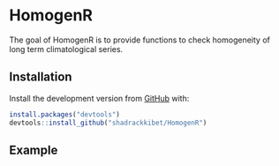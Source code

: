 
<!-- README.md is generated from README.Rmd. Please edit that file -->

# HomogenR

<!-- badges: start -->

<!-- badges: end -->

The goal of HomogenR is to provide functions to check homogeneity of
long term climatological series.

## Installation

Install the development version from
[GitHub](https://github.com/shadrackkibet/HomogenR) with:

``` r
install.packages("devtools")
devtools::install_github("shadrackkibet/HomogenR")
```

## Example
